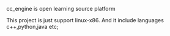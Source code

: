 cc_engine is open learning source platform 

This project is just support linux-x86. And it include languages c++,python,java etc;  
